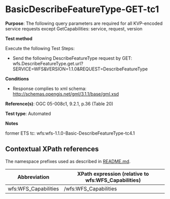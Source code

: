 # BasicDescribeFeatureType-GET-tc1

**Purpose**: The following query parameters are required for all KVP-encoded service requests except GetCapabilities: service, request, version

**Test method**

Execute the following Test Steps:

* Send the following DescribeFeatureType request by GET: wfs.DescribeFeatureType.get.url?SERVICE=WFS&VERSION=1.1.0&REQUEST=DescribeFeatureType

**Conditions**

* Response complies to xml schema: http://schemas.opengis.net/gml/3.1.1/base/gml.xsd


**Reference(s)**: OGC 05-008c1, 9.2.1, p.36 (Table 20)

**Test type**: Automated

**Notes**

former ETS tc: wfs:wfs-1.1.0-Basic-DescribeFeatureType-tc4.1


## Contextual XPath references

The namespace prefixes used as described in [README.md](./README.md#namespaces).

Abbreviation                                   |  XPath expression (relative to wfs:WFS_Capabilities)
-----------------------------------------------| -------------------------------------------------------------------------
wfs:WFS_Capabilities <a name="wfs:WFS_Capabilities"></a>   | /wfs:WFS_Capabilities

